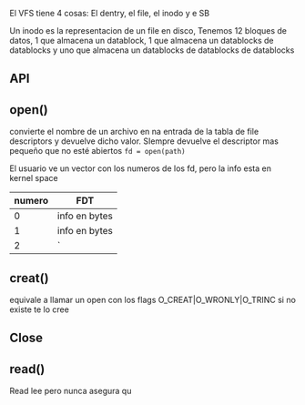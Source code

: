 El VFS tiene 4 cosas:
El dentry, el file, el inodo y e SB

Un inodo es la representacion de un file en disco,
Tenemos 12 bloques de datos, 1 que almacena un datablock, 1 que almacena un datablocks de datablocks y uno que almacena un datablocks de datablocks de datablocks


## API 
## open()
convierte el nombre de un archivo en na entrada de la tabla de file descriptors y devuelve dicho valor. SIempre devuelve el descriptor mas pequeño que no esté abiertos
`fd = open(path)`

El usuario ve un vector con los numeros de los fd, pero la info esta en kernel space

| numero | FDT           |
| ------ | ------------- |
| 0      | info en bytes |
| 1      | info en bytes |
| 2      | `| 0| 1 | 2 | 3 | 4 | 5 |`              |

## creat()
equivale a llamar un open con los flags O_CREAT|O_WRONLY|O_TRINC
si no existe te lo cree

## Close

## read()
Read lee pero nunca asegura qu